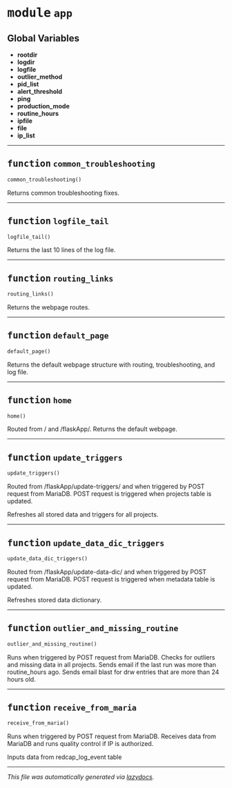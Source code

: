 <!-- markdownlint-disable -->

# <kbd>module</kbd> `app`




**Global Variables**
---------------
- **rootdir**
- **logdir**
- **logfile**
- **outlier_method**
- **pid_list**
- **alert_threshold**
- **ping**
- **production_mode**
- **routine_hours**
- **ipfile**
- **file**
- **ip_list**

---

## <kbd>function</kbd> `common_troubleshooting`

```python
common_troubleshooting()
```

Returns common troubleshooting fixes. 


---

## <kbd>function</kbd> `logfile_tail`

```python
logfile_tail()
```

Returns the last 10 lines of the log file. 


---

## <kbd>function</kbd> `routing_links`

```python
routing_links()
```

Returns the webpage routes. 


---

## <kbd>function</kbd> `default_page`

```python
default_page()
```

Returns the default webpage structure with routing, troubleshooting, and log file. 


---

## <kbd>function</kbd> `home`

```python
home()
```

Routed from / and /flaskApp/. Returns the default webpage.  


---

## <kbd>function</kbd> `update_triggers`

```python
update_triggers()
```

Routed from /flaskApp/update-triggers/ and when triggered by POST request from MariaDB. POST request is triggered when projects table is updated. 

Refreshes all stored data and triggers for all projects. 


---

## <kbd>function</kbd> `update_data_dic_triggers`

```python
update_data_dic_triggers()
```

Routed from /flaskApp/update-data-dic/ and when triggered by POST request from MariaDB. POST request is triggered when metadata table is updated. 

Refreshes stored data dictionary. 


---

## <kbd>function</kbd> `outlier_and_missing_routine`

```python
outlier_and_missing_routine()
```

Runs when triggered by POST request from MariaDB. Checks for outliers and missing data in all projects. Sends email if the last run was more than routine_hours ago. Sends email blast for drw entries that are more than 24 hours old. 


---

## <kbd>function</kbd> `receive_from_maria`

```python
receive_from_maria()
```

Runs when triggered by POST request from MariaDB.  Receives data from MariaDB and runs quality control if IP is authorized. 

Inputs data from redcap_log_event table 




---

_This file was automatically generated via [lazydocs](https://github.com/ml-tooling/lazydocs)._
